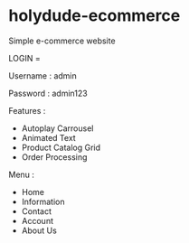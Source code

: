 # holydude-ecommerce
Simple e-commerce website

LOGIN =

Username : admin

Password : admin123

Features :
- Autoplay Carrousel
- Animated Text
- Product Catalog Grid
- Order Processing

Menu :
- Home
- Information
- Contact
- Account
- About Us
